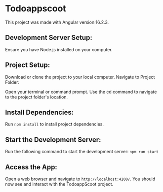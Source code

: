 # Todoappscoot

This project was made with Angular version 16.2.3.

##  Development Server Setup:

Ensure you have Node.js installed on your computer.

## Project Setup:

Download or clone the project to your local computer.
Navigate to Project Folder:

Open your terminal or command prompt.
Use the cd command to navigate to the project folder's location.

## Install Dependencies:

Run `npm install` to install project dependencies.

## Start the Development Server:

Run the following command to start the development server:
`npm run start`

## Access the App:

Open a web browser and navigate to `http://localhost:4200/`. 
You should now see and interact with the TodoappScoot project.